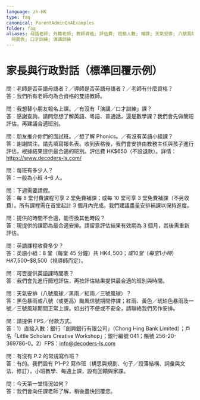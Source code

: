 ```yaml
---
language: zh-HK
type: faq
canonical: ParentAdminQnAExamples
folder: faq
aliases: 母語老師; 外籍老師; 教師資格; 評估費; 班級人數; 補課; 天氣安排; 八號風球; 黑雨; 付款; FPS; 聖誕營業; 寫作班; 面試班;
  時間表; 口才訓練; 演講訓練
---
```

# 家長與行政對話（標準回覆示例）

問：老師是否英語母語者？／導師是否英語母語者？／老師有什麼資格？  
答：我們所有老師均為合資格的雙語教師。

問：我想替小朋友報名上課。／有沒有「演講／口才訓練」課？  
答：感謝查詢。請問您想了解英語、粵語、普通話，還是數學課？我們會先做簡短評估，再建議合適班別。

問：朋友推介你們的面試班。／想了解 Phonics。／有沒有英語小組課？  
答：謝謝關注。請先填寫報名表。收到表格後，我們會安排由教務主任與孩子進行評估，根據結果提供最合適的班別。評估費 HK$650（不設退款）。詳情：https://www.decoders-ls.com/

問：每班有多少人？  
答：一般為小班 4–6 人。

問：下週需要請假。  
答：每 8 堂付費課程可享 2 堂免費補課；或每 10 堂可享 3 堂免費補課（不另收費）。所有課程需在首堂起計 3 個月內完成。我們建議盡量安排補課以保持進度。

問：提供的時間不合適，能否換其他時段？  
答：現提供的課節為最合適安排。請留意評估結果有效期為 3 個月，其後需重新評估。

問：英語課程收費多少？  
答：英語小組：8 堂（每堂 45 分鐘）共 HK$4,500；或 10 堂（每堂 1 小時）HK$7,500–$8,500（視導師而定）。

問：可否提供英語課時間表？  
答：我們會先進行簡短評估，再按評估結果提供最合適的班別與時間。

問：天氣安排（八號風球／黑雨／紅雨／三號風球）？  
答：黑色暴雨或八號（或更高）颱風信號期間停課；紅雨、黃色／琥珀色暴雨及一號／三號風球期間正常上課。如出行不便或不安全，請聯絡我們另作安排。

問：請提供 FPS／付款方式。  
答：1）直接入數：銀行「創興銀行有限公司」（Chong Hing Bank Limited）；戶名「Little Scholars Creative Workshop」；銀行編號 041；賬號 256-20-369786-0。2）FPS：info@decoders-ls.com

問：有沒有 P.2 的常規寫作班？  
答：有的。我們設有 P1–P2 寫作班（構思與規劃、句子／段落結構、詞彙與文法、修訂），小班教學、每週上課，設有回饋與家課。

問：今天第一堂情況如何？  
答：我們會向任課老師了解，稍後盡快回覆您。